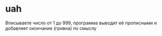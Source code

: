 # uah

Вписываете число от 1 до 999, программа выводит её прописными и добавляет окончание (гривна) по смыслу 
